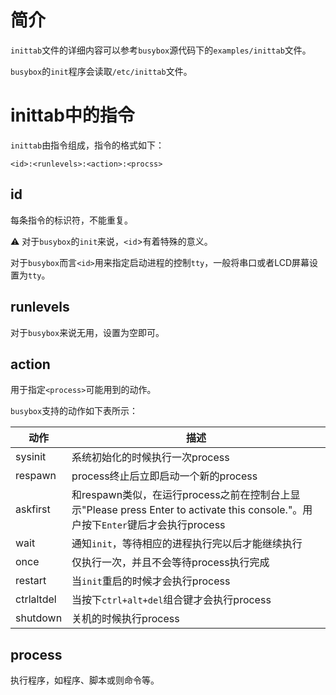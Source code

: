 # 简介

`inittab`文件的详细内容可以参考`busybox`源代码下的`examples/inittab`文件。

`busybox`的`init`程序会读取`/etc/inittab`文件。

# inittab中的指令

`inittab`由指令组成，指令的格式如下：

```
<id>:<runlevels>:<action>:<procss>
```

## id

每条指令的标识符，不能重复。

:warning: 对于`busybox`的`init`来说，`<id`>有着特殊的意义。

对于`busybox`而言`<id>`用来指定启动进程的控制`tty`，一般将串口或者LCD屏幕设置为`tty`。

## runlevels

对于`busybox`来说无用，设置为空即可。

## action

用于指定`<process>`可能用到的动作。

`busybox`支持的动作如下表所示：

| 动作       | 描述                                                         |
| ---------- | ------------------------------------------------------------ |
| sysinit    | 系统初始化的时候执行一次process                              |
| respawn    | process终止后立即启动一个新的process                         |
| askfirst   | 和respawn类似，在运行process之前在控制台上显示"Please press Enter to activate this console."。用户按下`Enter`键后才会执行process |
| wait       | 通知`init`，等待相应的进程执行完以后才能继续执行             |
| once       | 仅执行一次，并且不会等待process执行完成                      |
| restart    | 当`init`重启的时候才会执行process                            |
| ctrlaltdel | 当按下`ctrl+alt+del`组合键才会执行process                    |
| shutdown   | 关机的时候执行process                                        |

## process

执行程序，如程序、脚本或则命令等。


